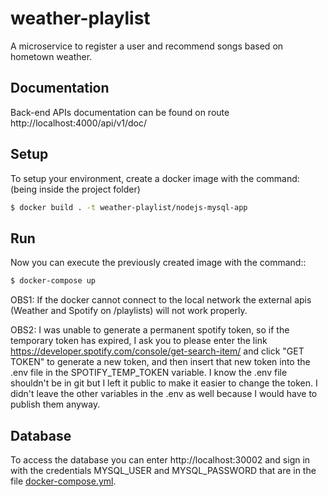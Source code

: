 # weather-playlist
A microservice to register a user and recommend songs based on hometown weather.

## Documentation
Back-end APIs documentation can be found on route http://localhost:4000/api/v1/doc/

## Setup

To setup your environment, create a docker image with the command: <br>
(being inside the project folder)

```bash
$ docker build . -t weather-playlist/nodejs-mysql-app
```
## Run
Now you can execute the previously created image with the command::
```bash
$ docker-compose up
```

OBS1: If the docker cannot connect to the local network the external apis (Weather and Spotify on /playlists) will not work properly.

OBS2: I was unable to generate a permanent spotify token, so if the temporary token has expired, I ask you to please enter the link https://developer.spotify.com/console/get-search-item/ and click "GET TOKEN" to generate a new token, and then insert that new token into the .env file in the SPOTIFY_TEMP_TOKEN variable. I know the .env file shouldn't be in git but I left it public to make it easier to change the token. I didn't leave the other variables in the .env as well because I would have to publish them anyway.

## Database
To access the database you can enter http://localhost:30002 and sign in with the credentials MYSQL_USER and MYSQL_PASSWORD that are in the file [docker-compose.yml](https://github.com/DenisSlapelis/weather-playlist/blob/master/docker-compose.yml).
